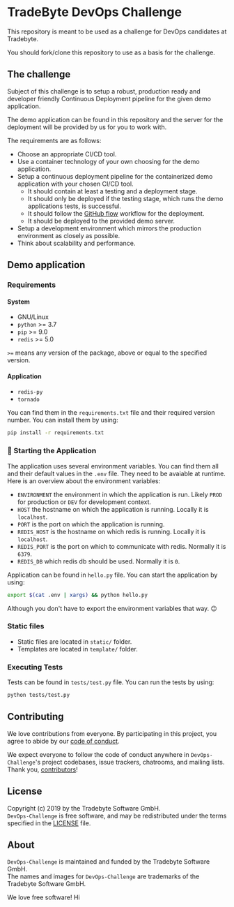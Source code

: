 # TradeByte DevOps Challenge

This repository is meant to be used as a challenge for DevOps candidates at Tradebyte.

You should fork/clone this repository to use as a basis for the challenge.

## The challenge

Subject of this challenge is to setup a robust, production ready and developer friendly Continuous Deployment pipeline for the given demo application.

The demo application can be found in this repository and the server for the deployment will be provided by us for you to work with.

The requirements are as follows:

- Choose an appropriate CI/CD tool.
- Use a container technology of your own choosing for the demo application.
- Setup a continuous deployment pipeline for the containerized demo application with your chosen CI/CD tool.
  - It should contain at least a testing and a deployment stage.
  - It should only be deployed if the testing stage, which runs the demo applications tests, is successful.
  - It should follow the [GitHub flow](https://guides.github.com/introduction/flow/) workflow for the deployment.
  - It should be deployed to the provided demo server.
- Setup a development environment which mirrors the production environment as closely as possible.
- Think about scalability and performance.

## Demo application

### Requirements

#### System

- GNU/Linux
- `python` >= 3.7
- `pip` >= 9.0
- `redis` >= 5.0

`>=` means any version of the package, above or equal to the specified version.

#### Application

- `redis-py`
- `tornado`

You can find them in the `requirements.txt` file and their required version number.
You can install them by using:

```bash
pip install -r requirements.txt
```

### :rocket: Starting the Application

The application uses several environment variables.
You can find them all and their default values in the `.env` file. They need to be avaiable at runtime. Here is an overview about the environment variables:

- `ENVIRONMENT` the environment in which the application is run. Likely `PROD` for production or `DEV` for development context.
- `HOST` the hostname on which the application is running. Locally it is `localhost`.
- `PORT` is the port on which the application is running.
- `REDIS_HOST` is the hostname on which redis is running. Locally it is `localhost`.
- `REDIS_PORT` is the port on which to communicate with redis. Normally it is `6379`.
- `REDIS_DB` which redis db should be used. Normally it is `0`.

Application can be found in `hello.py` file. You can start the application by using:

```bash
export $(cat .env | xargs) && python hello.py
```

Although you don't have to export the environment variables that way. :wink:

### Static files

- Static files are located in `static/` folder.
- Templates are located in `template/` folder.

### Executing Tests

Tests can be found in `tests/test.py` file.
You can run the tests by using:

```bash
python tests/test.py
```

## Contributing

We love contributions from everyone. By participating in this project, you agree to abide by our [code of conduct](https://tradebyte.github.io/Code-of-Conduct/).

We expect everyone to follow the code of conduct anywhere in `DevOps-Challenge`'s project codebases, issue trackers, chatrooms, and mailing lists.<br/>
Thank you, [contributors]!

[contributors]: https://github.com/tradebyte/DevOps-Challenge/graphs/contributors

## License

Copyright (c) 2019 by the Tradebyte Software GmbH.<br/>
`DevOps-Challenge` is free software, and may be redistributed under the terms specified in the [LICENSE] file.

[license]: /LICENSE

## About

`DevOps-Challenge` is maintained and funded by the Tradebyte Software GmbH. <br/>
The names and images for `DevOps-Challenge` are trademarks of the Tradebyte Software GmbH.

We love free software!
Hi